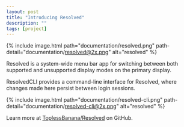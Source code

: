 ```yaml
---
layout: post
title: "Introducing Resolved"
description: ""
tags: [project]
---
```


{% include image.html path="documentation/resolved.png" path-detail="documentation/resolved@2x.png" alt="resolved" %}

Resolved is a system-wide menu bar app for switching between both supported and unsupported display modes on the primary display.

ResolvedCLI provides a command-line interface for Resolved, where changes made here persist between login sessions.

{% include image.html path="documentation/resolved-cli.png" path-detail="documentation/resolved-cli@2x.png" alt="resolved" %}

Learn more at [ToplessBanana/Resolved](https://github.com/ToplessBanana/Resolved) on GitHub.